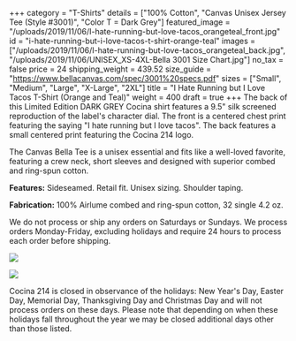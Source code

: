+++
category = "T-Shirts"
details = ["100% Cotton", "Canvas Unisex Jersey Tee (Style #3001)", "Color T = Dark Grey"]
featured_image = "/uploads/2019/11/06/I-hate-running-but-love-tacos_orangeteal_front.jpg"
id = "i-hate-running-but-i-love-tacos-t-shirt-orange-teal"
images = ["/uploads/2019/11/06/I-hate-running-but-love-tacos_orangeteal_back.jpg", "/uploads/2019/11/06/UNISEX_XS-4XL-Bella 3001 Size Chart.jpg"]
no_tax = false
price = 24
shipping_weight = 439.52
size_guide = "https://www.bellacanvas.com/spec/3001%20specs.pdf"
sizes = ["Small", "Medium", "Large", "X-Large", "2XL"]
title = "I Hate Running but I Love Tacos T-Shirt (Orange and Teal)"
weight = 400
draft = true
+++
The back of this Limited Edition DARK GREY Cocina shirt features a 9.5" silk screened reproduction of the label's character dial. The front is a centered chest print featuring the saying "I hate running but I love tacos". The back features a small centered print featuring the Cocina 214 logo.

The Canvas Bella Tee is a unisex essential and fits like a well-loved favorite, featuring a crew neck, short sleeves and designed with superior combed and ring-spun cotton.

**Features:** Sideseamed. Retail fit. Unisex sizing. Shoulder taping.

**Fabrication:** 100% Airlume combed and ring-spun cotton, 32 single 4.2 oz.

We do not process or ship any orders on Saturdays or Sundays. We process orders Monday-Friday, excluding holidays and require 24 hours to process each order before shipping.

![](/uploads/2019/11/06/I-hate-running-but-love-tacos_orangeteal_front.jpg)

![](/uploads/2019/11/06/I-hate-running-but-love-tacos_orangeteal_back.jpg)

Cocina 214 is closed in observance of the holidays: New Year's Day, Easter Day, Memorial Day, Thanksgiving Day and Christmas Day and will not process orders on these days. Please note that depending on when these holidays fall throughout the year we may be closed additional days other than those listed.